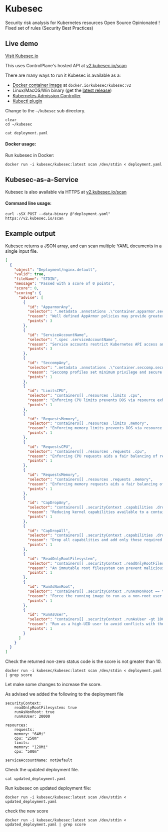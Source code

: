 # Kubesec

Security risk analysis for Kubernetes resources
Open Source 
Opinionated ! Fixed set of rules (Security Best Practices)

## Live demo

[Visit Kubesec.io](https://kubesec.io)

This uses ControlPlane's hosted API at [v2.kubesec.io/scan](https://v2.kubesec.io/scan)

There are many ways to run it Kubesec is available as a:

- [Docker container image](https://hub.docker.com/r/kubesec/kubesec/tags) at `docker.io/kubesec/kubesec:v2`
- Linux/MacOS/Win binary (get the [latest release](https://github.com/controlplaneio/kubesec/releases))
- [Kubernetes Admission Controller](https://github.com/controlplaneio/kubesec-webhook)
- [Kubectl plugin](https://github.com/controlplaneio/kubectl-kubesec)


Change to the `~/kubesec` sub directory.

```execute
clear
cd ~/kubesec
```

```execute
cat deployment.yaml
```


#### Docker usage:

Run kubesec in Docker:

```execute
docker run -i kubesec/kubesec:latest scan /dev/stdin < deployment.yaml
```

## Kubesec-as-a-Service

Kubesec is also available via HTTPS at [v2.kubesec.io/scan](https://v2.kubesec.io/scan)

#### Command line usage:

```execute
curl -sSX POST --data-binary @"deployment.yaml" https://v2.kubesec.io/scan
```

## Example output

Kubesec returns a JSON array, and can scan multiple YAML documents in a single input file.

```json
[
  {
    "object": "Deployment/nginx.default",
    "valid": true,
    "fileName": "STDIN",
    "message": "Passed with a score of 0 points",
    "score": 0,
    "scoring": {
      "advise": [
        {
          "id": "ApparmorAny",
          "selector": ".metadata .annotations .\"container.apparmor.security.beta.kubernetes.io/nginx\"",
          "reason": "Well defined AppArmor policies may provide greater protection from unknown threats. WARNING: NOT PRODUCTION READY",
          "points": 3
        },
        {
          "id": "ServiceAccountName",
          "selector": ".spec .serviceAccountName",
          "reason": "Service accounts restrict Kubernetes API access and should be configured with least privilege",
          "points": 3
        },
        {
          "id": "SeccompAny",
          "selector": ".metadata .annotations .\"container.seccomp.security.alpha.kubernetes.io/pod\"",
          "reason": "Seccomp profiles set minimum privilege and secure against unknown threats",
          "points": 1
        },
        {
          "id": "LimitsCPU",
          "selector": "containers[] .resources .limits .cpu",
          "reason": "Enforcing CPU limits prevents DOS via resource exhaustion",
          "points": 1
        },
        {
          "id": "RequestsMemory",
          "selector": "containers[] .resources .limits .memory",
          "reason": "Enforcing memory limits prevents DOS via resource exhaustion",
          "points": 1
        },
        {
          "id": "RequestsCPU",
          "selector": "containers[] .resources .requests .cpu",
          "reason": "Enforcing CPU requests aids a fair balancing of resources across the cluster",
          "points": 1
        },
        {
          "id": "RequestsMemory",
          "selector": "containers[] .resources .requests .memory",
          "reason": "Enforcing memory requests aids a fair balancing of resources across the cluster",
          "points": 1
        },
        {
          "id": "CapDropAny",
          "selector": "containers[] .securityContext .capabilities .drop",
          "reason": "Reducing kernel capabilities available to a container limits its attack surface",
          "points": 1
        },
        {
          "id": "CapDropAll",
          "selector": "containers[] .securityContext .capabilities .drop | index(\"ALL\")",
          "reason": "Drop all capabilities and add only those required to reduce syscall attack surface",
          "points": 1
        },
        {
          "id": "ReadOnlyRootFilesystem",
          "selector": "containers[] .securityContext .readOnlyRootFilesystem == true",
          "reason": "An immutable root filesystem can prevent malicious binaries being added to PATH and increase attack cost",
          "points": 1
        },
        {
          "id": "RunAsNonRoot",
          "selector": "containers[] .securityContext .runAsNonRoot == true",
          "reason": "Force the running image to run as a non-root user to ensure least privilege",
          "points": 1
        },
        {
          "id": "RunAsUser",
          "selector": "containers[] .securityContext .runAsUser -gt 10000",
          "reason": "Run as a high-UID user to avoid conflicts with the host's user table",
          "points": 1
        }
      ]
    }
  }
]
```

Check the returned non-zero status code is the score is not greater than 10. 

```execute
docker run -i kubesec/kubesec:latest scan /dev/stdin < deployment.yaml | grep score
```

Let make some changes to increase the score. 

As advised we added the following to the deployment file 

    securityContext:
        readOnlyRootFilesystem: true
        runAsNonRoot: true
        runAsUser: 20000

    resources:
        requests:
        memory: "64Mi"
        cpu: "250m"
        limits:
        memory: "128Mi"
        cpu: "500m"
        
    serviceAccountName: notDefault

Check the updated deployment file. 

```execute t2
cat updated_deployment.yaml
```

Run kubesec on updated deployment file:

```execute
docker run -i kubesec/kubesec:latest scan /dev/stdin < updated_deployment.yaml
```

check the new score 

```execute
docker run -i kubesec/kubesec:latest scan /dev/stdin < updated_deployment.yaml | grep score
```
